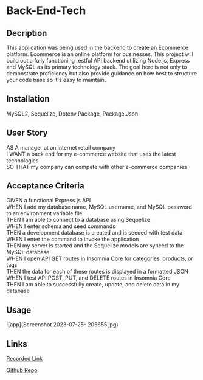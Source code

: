 # Back-End-Tech

## Decription
This application was being used in the backend to create an Ecommerce platform. Ecommerce is an online platform for businesses.
This project will build out a fully functioning restful API backend utilizing Node.js, Express
and MySQL as its primary technology stack. The goal here is not only to demonstrate
proficiency but also provide guidance on how best to structure your code base so it's easy to maintain.

## Installation
MySQL2, Sequelize, Dotenv Package, Package.Json

## User Story
AS A manager at an internet retail company<br>
I WANT a back end for my e-commerce website that uses the latest technologies<br>
SO THAT my company can compete with other e-commerce companies

## Acceptance Criteria
GIVEN a functional Express.js API<br>
WHEN I add my database name, MySQL username, and MySQL password to an environment variable file<br>
THEN I am able to connect to a database using Sequelize<br>
WHEN I enter schema and seed commands<br>
THEN a development database is created and is seeded with test data<br>
WHEN I enter the command to invoke the application<br>
THEN my server is started and the Sequelize models are synced to the MySQL database<br>
WHEN I open API GET routes in Insomnia Core for categories, products, or tags<br>
THEN the data for each of these routes is displayed in a formatted JSON<br>
WHEN I test API POST, PUT, and DELETE routes in Insomnia Core<br>
THEN I am able to successfully create, update, and delete data in my database

## Usage

![app](Screenshot 2023-07-25- 205655.jpg)

## Links
[Recorded Link](https://drive.google.com/file/d/1EdktciSXrIBH0JjPijqspmJ0uCNs87oZ/view)

[Github Repo](https://github.com/Lexxvasquez/Back-End-Tech)